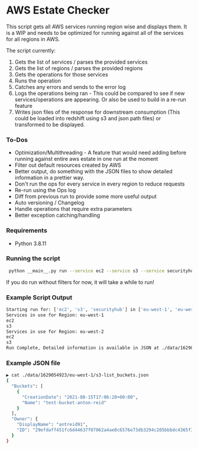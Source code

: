 # AWS Estate Checker

This script gets all AWS services running region wise and displays them. It is a WIP and needs to be optimized for running against all of the services for all regions in AWS.

The script currently:
1. Gets the list of services / parses the provided services
2. Gets the list of regions / parses the provided regions
3. Gets the operations for those services
4. Runs the operation
5. Catches any errors and sends to the error log
6. Logs the operations being ran - This could be compared to see if new services/operations are appearing. Or also be used to build in a re-run feature
7. Writes json files of the response for downstream consumption (This could be loaded into redshift using s3 and json path files) or transformed to be displayed.

### To-Dos
 - Optimization/Multithreading - A feature that would need adding before running against entire aws estate in one run at the moment
 - Filter out default resources created by AWS
 - Better output, do something with the JSON files to show detailed information in a prettier way.  
 - Don't run the ops for every service in every region to reduce requests   
 - Re-run using the Ops log
 - Diff from previous run to provide some more useful output
 - Auto versioning / Changelog
 - Handle operations that require extra parameters
 - Better exception catching/handling

### Requirements
 - Python 3.8.11

### Running the script
```bash
 python __main__.py run --service ec2 --service s3 --service securityhub --region eu-west-1 --region us-east-1
```

If you do run without filters for now, it will take a while to run! 

### Example Script Output
```bash
Starting run for: ['ec2', 's3', 'securityhub'] in ['eu-west-1', 'eu-west-2']
Services in use for Region: eu-west-1
ec2
s3
Services in use for Region: eu-west-2
ec2
s3
Run Complete, Detailed information is available in JSON at ./data/1629054923 and in separate regional folders.
```

### Example JSON file
```bash
▶ cat ./data/1629054923/eu-west-1/s3-list_buckets.json 
{
  "Buckets": [
    {
      "CreationDate": "2021-08-15T17:06:20+00:00",
      "Name": "test-bucket-anton-reid"
    }
  ],
  "Owner": {
    "DisplayName": "antreid91",
    "ID": "29efdaff451fc6d44637f07062a4ae0c6576e73db3294c205bbbdc4365f384cf"
  }
}
```
